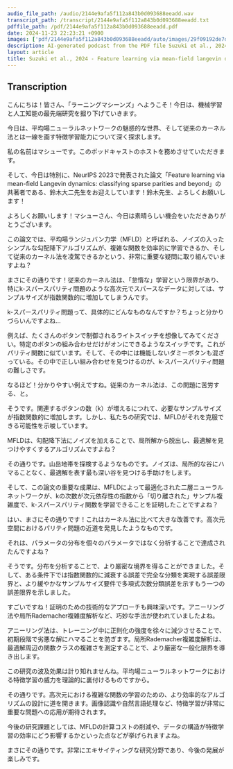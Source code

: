 ```yaml
---
audio_file_path: /audio/2144e9afa5f112a843b0d093688eeadd.wav
transcript_path: /transcript/2144e9afa5f112a843b0d093688eeadd.txt
pdffile_path: /pdf/2144e9afa5f112a843b0d093688eeadd.pdf
date: 2024-11-23 22:23:21 +0900
images: ['pdf/2144e9afa5f112a843b0d093688eeadd/auto/images/29f09192de7d0dd2f5c06f8655e94c4997821e31b3becdc7f1d9639fe0126292.jpg', 'pdf/2144e9afa5f112a843b0d093688eeadd/auto/images/48f55d076f814c1c61947a143c02cc8651b1399d4780befd903d891f9bddd10a.jpg', 'pdf/2144e9afa5f112a843b0d093688eeadd/auto/images/15610757c915f124d56f23638545c4be53e9f8c2c1cfbfdd435bfb03bc81c1da.jpg']
description: AI-generated podcast from the PDF file Suzuki et al., 2024 - Feature learning via mean-field langevin dynamics classifying sparse parities and beyond_JP
layout: article
title: Suzuki et al., 2024 - Feature learning via mean-field langevin dynamics classifying sparse parities and beyond_JP / 2144e9afa5f112a843b0d093688eeadd
---
```


## Transcription
こんにちは！皆さん、「ラーニングマシーンズ」へようこそ！今日は、機械学習と人工知能の最先端研究を掘り下げていきます。

今日は、平均場ニューラルネットワークの魅惑的な世界、そして従来のカーネル法とは一線を画す特徴学習能力について深く探求します。

私の名前はマシューです。このポッドキャストのホストを務めさせていただきます。

そして、今日は特別に、NeurIPS 2023で発表された論文「Feature learning via mean-field Langevin dynamics: classifying sparse parities and beyond」の共著者である、鈴木大二先生をお迎えしています！鈴木先生、よろしくお願いします！

よろしくお願いします！マシューさん、今日は素晴らしい機会をいただきありがとうございます。

この論文では、平均場ランジュバン力学（MFLD）と呼ばれる、ノイズの入ったシンプルな勾配降下アルゴリズムが、複雑な関数を効率的に学習できるか、そして従来のカーネル法を凌駕できるかという、非常に重要な疑問に取り組んでいますよね？

まさにその通りです！従来のカーネル法は、「怠惰な」学習という限界があり、特にk-スパースパリティ問題のような高次元でスパースなデータに対しては、サンプルサイズが指数関数的に増加してしまうんです。

k-スパースパリティ問題って、具体的にどんなものなんですか？ちょっと分かりづらいんですよね…

例えば、たくさんのボタンで制御されるライトスイッチを想像してみてください。特定のボタンの組み合わせだけがオンにできるようなスイッチです。これがパリティ関数に似ています。そして、その中には機能しないダミーボタンも混ざっている。その中で正しい組み合わせを見つけるのが、k-スパースパリティ問題の難しさです。

なるほど！分かりやすい例えですね。従来のカーネル法は、この問題に苦労する、と。

そうです。関連するボタンの数（k）が増えるにつれて、必要なサンプルサイズが指数関数的に増加します。しかし、私たちの研究では、MFLDがそれを克服できる可能性を示唆しています。

MFLDは、勾配降下法にノイズを加えることで、局所解から脱出し、最適解を見つけやすくするアルゴリズムですよね？

その通りです。山岳地帯を探検するようなものです。ノイズは、局所的な谷にハマることなく、最適解を表す最も深い谷を見つける手助けをします。

そして、この論文の重要な成果は、MFLDによって最適化された二層ニューラルネットワークが、kの次数が次元依存性の指数から「切り離された」サンプル複雑度で、k-スパースパリティ関数を学習できることを証明したことですよね？

はい、まさにその通りです！これはカーネル法に比べて大きな改善です。高次元空間におけるパリティ問題の近道を発見したようなものです。

それは、パラメータの分布を個々のパラメータではなく分析することで達成されたんですよね？

そうです。分布を分析することで、より厳密な境界を得ることができました。そして、ある条件下では指数関数的に減衰する誤差で完全な分類を実現する誤差限界と、より緩やかなサンプルサイズ要件で多項式次数分類誤差を示すもう一つの誤差限界を示しました。

すごいですね！証明のための技術的なアプローチも興味深いです。アニーリング法や局所Rademacher複雑度解析など、巧妙な手法が使われていましたよね。

アニーリング法は、トレーニング中に正則化の強度を徐々に減少させることで、初期段階で劣悪な解にハマることを防ぎます。局所Rademacher複雑度解析は、最適解周辺の関数クラスの複雑さを測定することで、より厳密な一般化限界を導き出します。

この研究の波及効果は計り知れませんね。平均場ニューラルネットワークにおける特徴学習の威力を理論的に裏付けるものですから。

その通りです。高次元における複雑な関数の学習のための、より効率的なアルゴリズムの設計に道を開きます。画像認識や自然言語処理など、特徴学習が非常に重要な問題への応用が期待されます。

今後の研究課題としては、MFLDの計算コストの削減や、データの構造が特徴学習の効率にどう影響するかといった点などが挙げられますよね。

まさにその通りです。非常にエキサイティングな研究分野であり、今後の発展が楽しみです。







